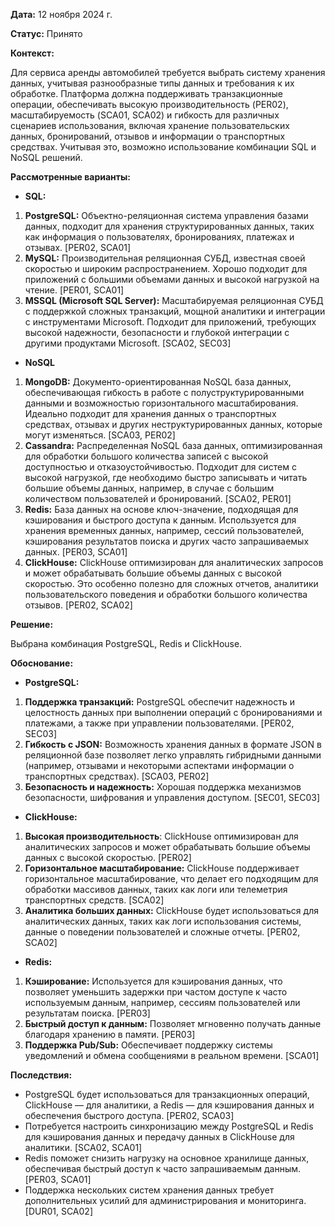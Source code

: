 
**Дата:** 12 ноября 2024 г.

**Статус:** Принято

**Контекст:**

Для сервиса аренды автомобилей требуется выбрать систему хранения данных, учитывая разнообразные типы данных и требования к их обработке. Платформа должна поддерживать транзакционные операции, обеспечивать высокую производительность (PER02), масштабируемость (SCA01, SCA02) и гибкость для различных сценариев использования, включая хранение пользовательских данных, бронирований, отзывов и информации о транспортных средствах. Учитывая это, возможно использование комбинации SQL и NoSQL решений.

**Рассмотренные варианты:**

- **SQL:**
1. **PostgreSQL:** Объектно-реляционная система управления базами данных, подходит для хранения структурированных данных, таких как информация о пользователях, бронированиях, платежах и отзывах. [PER02, SCA01]
2. **MySQL:** Производительная реляционная СУБД, известная своей скоростью и широким распространением. Хорошо подходит для приложений с большими объемами данных и высокой нагрузкой на чтение. [PER01, SCA01]
3. **MSSQL (Microsoft SQL Server):** Масштабируемая реляционная СУБД с поддержкой сложных транзакций, мощной аналитики и интеграции с инструментами Microsoft. Подходит для приложений, требующих высокой надежности, безопасности и глубокой интеграции с другими продуктами Microsoft. [SCA02, SEC03]

- **NoSQL**
1. **MongoDB:** Документо-ориентированная NoSQL база данных, обеспечивающая гибкость в работе с полуструктурированными данными и возможностью горизонтального масштабирования. Идеально подходит для хранения данных о транспортных средствах, отзывах и других неструктурированных данных, которые могут изменяться. [SCA03, PER02]
2. **Cassandra:** Распределенная NoSQL база данных, оптимизированная для обработки большого количества записей с высокой доступностью и отказоустойчивостью. Подходит для систем с высокой нагрузкой, где необходимо быстро записывать и читать большие объемы данных, например, в случае с большим количеством пользователей и бронирований. [SCA02, PER01]
3. **Redis:** База данных на основе ключ-значение, подходящая для кэширования и быстрого доступа к данным. Используется для хранения временных данных, например, сессий пользователей, кэширования результатов поиска и других часто запрашиваемых данных. [PER03, SCA01]
4. **ClickHouse:** ClickHouse оптимизирован для аналитических запросов и может обрабатывать большие объемы данных с высокой скоростью. Это особенно полезно для сложных отчетов, аналитики пользовательского поведения и обработки большого количества отзывов. [PER02, SCA02]

**Решение:**

Выбрана комбинация PostgreSQL, Redis и ClickHouse.

**Обоснование:**

- **PostgreSQL:**
1. **Поддержка транзакций:** PostgreSQL обеспечит надежность и целостность данных при выполнении операций с бронированиями и платежами, а также при управлении пользователями. [PER02, SEC03]
2. **Гибкость с JSON:** Возможность хранения данных в формате JSON в реляционной базе позволяет легко управлять гибридными данными (например, отзывами и некоторыми аспектами информации о транспортных средствах). [SCA03, PER02]
3. **Безопасность и надежность:** Хорошая поддержка механизмов безопасности, шифрования и управления доступом. [SEC01, SEC03]

- **ClickHouse:**
1. **Высокая производительность**: ClickHouse оптимизирован для аналитических запросов и может обрабатывать большие объемы данных с высокой скоростью. [PER02]
2. **Горизонтальное масштабирование:** ClickHouse поддерживает горизонтальное масштабирование, что делает его подходящим для обработки массивов данных, таких как логи или телеметрия транспортных средств. [SCA02]
3. **Аналитика больших данных:** ClickHouse будет использоваться для аналитических данных, таких как логи использования системы, данные о поведении пользователей и сложные отчеты. [PER02, SCA02]

- **Redis:**
1. **Кэширование:** Используется для кэширования данных, что позволяет уменьшить задержки при частом доступе к часто используемым данным, например, сессиям пользователей или результатам поиска. [PER03]
2. **Быстрый доступ к данным:** Позволяет мгновенно получать данные благодаря хранению в памяти. [PER03]
3. **Поддержка Pub/Sub:** Обеспечивает поддержку системы уведомлений и обмена сообщениями в реальном времени. [SCA01]
  
**Последствия:**

- PostgreSQL будет использоваться для транзакционных операций, ClickHouse — для аналитики, а Redis — для кэширования данных и обеспечения быстрого доступа. [PER02, SCA03]
- Потребуется настроить синхронизацию между PostgreSQL и Redis для кэширования данных и передачу данных в ClickHouse для аналитики. [SCA02, SCA01]
- Redis поможет снизить нагрузку на основное хранилище данных, обеспечивая быстрый доступ к часто запрашиваемым данным. [PER03, SCA01]
- Поддержка нескольких систем хранения данных требует дополнительных усилий для администрирования и мониторинга. [DUR01, SCA02]
